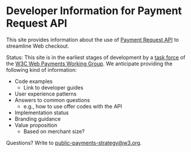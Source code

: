 
# Developer Information for Payment Request API

This site provides information about the use of [Payment Request API](https://www.w3.org/TR/payment-request/) to streamline Web checkout. 

Status: This site is in the earliest stages of development by a [task force](https://github.com/w3c/webpayments/wiki/Adoption2017) of the [W3C Web Payments Working Group](http://www.w3.org/Payments/WG/). We anticipate providing the following kind of information:

* Code examples
  * Link to developer guides
* User experience patterns
* Answers to common questions
  * e.g., how to use offer codes with the API
* Implementation status 
* Branding guidance
* Value proposition
  * Based on merchant size?

Questions? Write to public-payments-strategy@w3.org.
